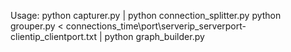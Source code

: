 Usage:
python capturer.py | python connection_splitter.py
python grouper.py < connections_time\port\serverip_serverport-clientip_clientport.txt | python graph_builder.py
